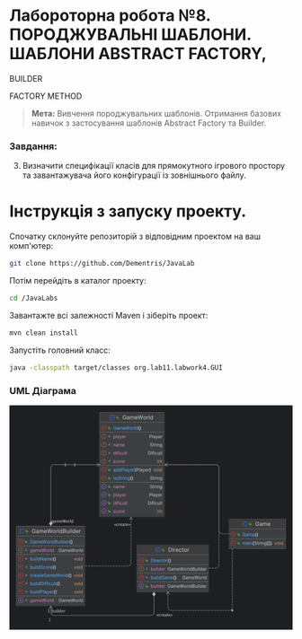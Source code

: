 # Лабороторна робота №8. ПОРОДЖУВАЛЬНІ ШАБЛОНИ. ШАБЛОНИ ABSTRACT FACTORY,

BUILDER

FACTORY METHOD
> **Мета:** Вивчення породжувальних шаблонів. Отримання базових навичок з
застосування шаблонів Abstract Factory та Builder.

### Завдання:
3. Визначити специфікації класів для прямокутного ігрового простору та
   завантажувача його конфігурації із зовнішнього файлу.
# Інструкція з запуску проекту.

Спочатку склонуйте репозиторій з відповідним проектом на ваш комп'ютер:

```bash
git clone https://github.com/Dementris/JavaLab
```
Потім перейдіть в каталог проекту:

```bash
cd /JavaLabs
```
Завантажте всі залежності Maven і зіберіть проект:
```bash
mvn clean install
```

Запустіть головний класс:
```bash
java -classpath target/classes org.lab11.labwork4.GUI
```

### UML Діаграма
![Player](Test9.png)



